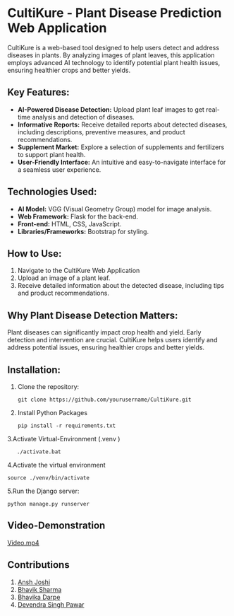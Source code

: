 # CultiKure - Plant Disease Prediction Web Application

CultiKure is a web-based tool designed to help users detect and address diseases in plants. By analyzing images of plant leaves, this application employs advanced AI technology to identify potential plant health issues, ensuring healthier crops and better yields.

## Key Features:

- **AI-Powered Disease Detection:** Upload plant leaf images to get real-time analysis and detection of diseases.
- **Informative Reports:** Receive detailed reports about detected diseases, including descriptions, preventive measures, and product recommendations.
- **Supplement Market:** Explore a selection of supplements and fertilizers to support plant health.
- **User-Friendly Interface:** An intuitive and easy-to-navigate interface for a seamless user experience.

## Technologies Used:

- **AI Model:** VGG (Visual Geometry Group) model for image analysis.
- **Web Framework:** Flask for the back-end.
- **Front-end:** HTML, CSS, JavaScript.
- **Libraries/Frameworks:** Bootstrap for styling.

## How to Use:

1. Navigate to the CultiKure Web Application
2. Upload an image of a plant leaf.
3. Receive detailed information about the detected disease, including tips and product recommendations.

## Why Plant Disease Detection Matters:

Plant diseases can significantly impact crop health and yield. Early detection and intervention are crucial. CultiKure helps users identify and address potential issues, ensuring healthier crops and better yields.

## Installation:

1. Clone the repository:
   ```shell
   git clone https://github.com/yourusername/CultiKure.git
2. Install Python Packages
    ```shell
   pip install -r requirements.txt
3.Activate Virtual-Environment (.venv )
 ```shell
    ./activate.bat
 ```
4.Activate the virtual environment
```shell
source ./venv/bin/activate
```
5.Run the Django server:
   ```shell
python manage.py runserver   

```
## Video-Demonstration
[Video.mp4](https://youtu.be/cbCVkRAjhgE)

## Contributions
1. [Ansh Joshi](https://github.com/ANSHJOSHI1811)
2. [Bhavik Sharma](https://github.com/Bhavik-1025)
3. [Bhavika Darpe](https://github.com/bhavika372)
4. [Devendra Singh Pawar](https://github.com/devendrap08)



